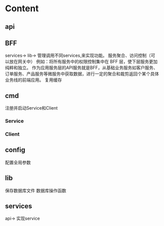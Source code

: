 # Content
## api
## BFF
services->
lib->
管理调用不同services,来实现功能。
服务聚合、访问控制（可以放在网关中）
例如：将所有服务中的权限控制集中在 BFF 层，使下层服务更加纯粹和独立。
作为应用服务层的API服务就是BFF，从基础业务服务如客户服务、订单服务、产品服务等微服务中获取数据，进行一定的聚合和裁剪返回个某个具体业务线的前端应用。
复用缓存
## cmd
注册并启动Service和Client
### Service
### Client
## config
配置全局参数
## lib
保存数据库文件
数据库操作函数
## services
api->
实现service

